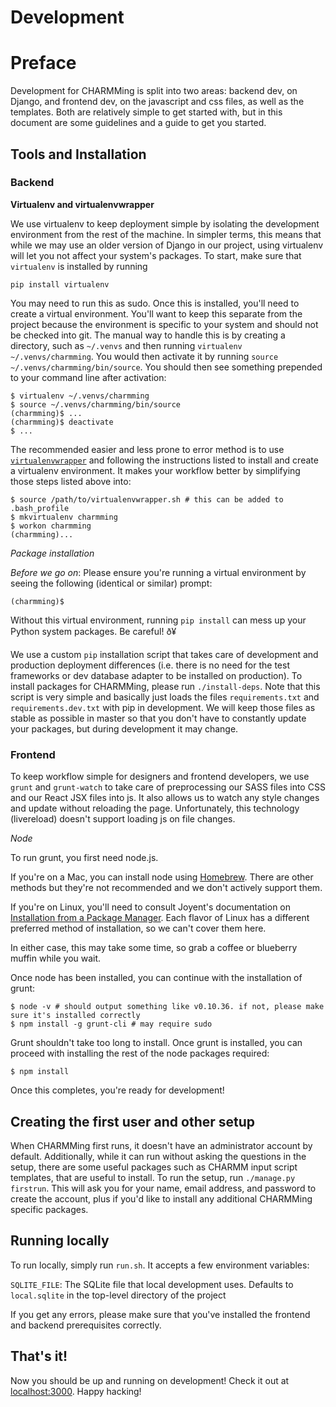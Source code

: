 Development
===========

# Preface 

Development for CHARMMing is split into two areas: backend dev, on Django, and frontend dev, on the javascript and css files, as well as the templates. Both are relatively simple to get started with, but in this document are some guidelines and a guide to get you started.

## Tools and Installation

### Backend

**Virtualenv and virtualenvwrapper**

We use virtualenv to keep deployment simple by isolating the development environment from the rest of the machine. In simpler terms, this means that while we may use an older version of Django in our project, using virtualenv will let you not affect your system's packages. To start, make sure that `virtualenv` is installed by running 

`pip install virtualenv`

You may need to run this as sudo. Once this is installed, you'll need to create a virtual environment. You'll want to keep this separate from the project because the environment is specific to your system and should not be checked into git. The manual way to handle this is by creating a directory, such as `~/.venvs` and then running `virtualenv ~/.venvs/charmming`. You would then activate it by running `source ~/.venvs/charmming/bin/source`. You should then see something prepended to your command line after activation:

```
$ virtualenv ~/.venvs/charmming
$ source ~/.venvs/charmming/bin/source
(charmming)$ ...
(charmming)$ deactivate
$ ...
```

The recommended easier and less prone to error method is to use [`virtualenvwrapper`](http://virtualenvwrapper.readthedocs.org/en/latest/) and following the instructions listed to install and create a virtualenv environment. It makes your workflow better by simplifying those steps listed above into:

```
$ source /path/to/virtualenvwrapper.sh # this can be added to .bash_profile
$ mkvirtualenv charmming
$ workon charmming
(charmming)...
```

*Package installation*

_Before we go on_: Please ensure you're running a virtual environment by seeing the following (identical or similar) prompt:

```
(charmming)$ 
```

Without this virtual environment, running `pip install` can mess up your Python system packages. Be careful! ð¥

We use a custom `pip` installation script that takes care of development and production deployment differences (i.e. there is no need for the test frameworks or dev database adapter to be installed on production). To install packages for CHARMMing, please run `./install-deps`. Note that this script is very simple and basically just loads the files `requirements.txt` and `requirements.dev.txt` with pip in development. We will keep those files as stable as possible in master so that you don't have to constantly update your packages, but during development it may change. 

### Frontend

To keep workflow simple for designers and frontend developers, we use `grunt` and `grunt-watch` to take care of preprocessing our SASS files into CSS and our React JSX files into js. It also allows us to watch any style changes and update without reloading the page. Unfortunately, this technology (livereload) doesn't support loading js on file changes. 

*Node*

To run grunt, you first need node.js.

If you're on a Mac, you can install node using [Homebrew](brew.sh). There are other methods but they're not recommended and we don't actively support them. 

If you're on Linux, you'll need to consult Joyent's documentation on [Installation from a Package Manager](https://github.com/joyent/node/wiki/Installing-Node.js-via-package-manager). Each flavor of Linux has a different preferred method of installation, so we can't cover them here.

In either case, this may take some time, so grab a coffee or blueberry muffin while you wait.

Once node has been installed, you can continue with the installation of grunt:

```
$ node -v # should output something like v0.10.36. if not, please make sure it's installed correctly
$ npm install -g grunt-cli # may require sudo
```

Grunt shouldn't take too long to install. Once grunt is installed, you can proceed with installing the rest of the node packages required:

```
$ npm install
```

Once this completes, you're ready for development!

## Creating the first user and other setup

When CHARMMing first runs, it doesn't have an administrator account by default. Additionally, while it can run without asking the questions in the setup, there are some useful packages such as CHARMM input script templates, that are useful to install. To run the setup, run `./manage.py firstrun`. This will ask you for your name, email address, and password to create the account, plus if you'd like to install any additional CHARMMing specific packages. 

## Running locally

To run locally, simply run `run.sh`. It accepts a few environment variables:

`SQLITE_FILE`: The SQLite file that local development uses. Defaults to `local.sqlite` in the top-level directory of the project

If you get any errors, please make sure that you've installed the frontend and backend prerequisites correctly.

## That's it!

Now you should be up and running on development! Check it out at [localhost:3000](http://localhost:3000). Happy hacking!
